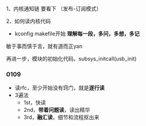 1、内核通知链 要看下  （发布-订阅模式）

2、如何读内核代码
+ kconfig makefile开始
**理解每一段，多问，多想，多记**

敏于事而慎于言，就有道而正yan

再进一步，模块的初始化代码，subsys_initcall(usb_init)

### 0109

+ 读rfc，至少开始没有窍门，就是**逐行读**
+ 3遍法
  + 1st，快读
  + 2nd，**带着问题读**，读出精华
  + 3rd，**融汇读**，细节和流程抠出来